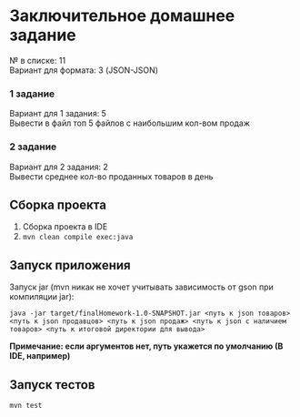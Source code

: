# Заключительное домашнее задание

№ в списке: 11  
Вариант для формата: 3 (JSON-JSON)
### 1 задание
Вариант для 1 задания: 5  
Вывести в файл топ 5 файлов с наибольшим кол-вом продаж
### 2 задание
Вариант для 2 задания: 2  
Вывести среднее кол-во проданных товаров в день

## Сборка проекта

1. Сборка проекта в IDE
2. ```mvn clean compile exec:java```

## Запуск приложения

Запуск jar (mvn никак не хочет учитывать зависимость от gson при компиляции jar):

```
java -jar target/finalHomework-1.0-SNAPSHOT.jar <путь к json товаров> <путь к json продавцов> <путь к json продаж> <путь к json с наличием товаров> <путь к итоговой директории для вывода>
```

__Примечание: если аргументов нет, путь укажется по умолчанию (В IDE, например)__

## Запуск тестов

```
mvn test
```
